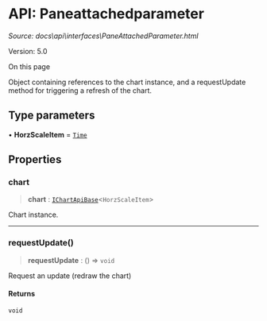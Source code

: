 # API: Paneattachedparameter

*Source: docs\api\interfaces\PaneAttachedParameter.html*

Version: 5.0

On this page

Object containing references to the chart instance, and a requestUpdate method for triggering a refresh of the chart.

## Type parameters[​](PaneAttachedParameter.html#type-parameters "Direct link to Type parameters")

• **HorzScaleItem** = [`Time`](../type-aliases/Time.md)

## Properties[​](PaneAttachedParameter.html#properties "Direct link to Properties")

### chart[​](PaneAttachedParameter.html#chart "Direct link to chart")

> **chart** : [`IChartApiBase`](IChartApiBase.md)<`HorzScaleItem`>

Chart instance.

* * *

### requestUpdate()[​](PaneAttachedParameter.html#requestupdate "Direct link to requestUpdate\(\)")

> **requestUpdate** : () => `void`

Request an update (redraw the chart)

#### Returns[​](PaneAttachedParameter.html#returns "Direct link to Returns")

`void`
